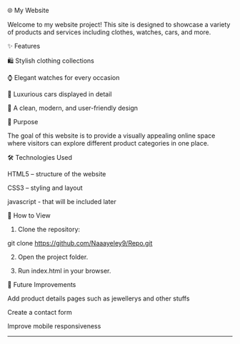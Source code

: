 🌐 My Website

Welcome to my website project! This site is designed to showcase a variety of products and services including clothes, watches, cars, and more.

✨ Features

🛍 Stylish clothing collections

⌚ Elegant watches for every occasion

🚗 Luxurious cars displayed in detail

🎨 A clean, modern, and user-friendly design


📖 Purpose

The goal of this website is to provide a visually appealing online space where visitors can explore different product categories in one place.

🛠 Technologies Used

HTML5 – structure of the website

CSS3 – styling and layout

javascript - that will be included later


🚀 How to View

1. Clone the repository:

git clone https://github.com/Naaayeley9/Repo.git


2. Open the project folder.


3. Run index.html in your browser.



📌 Future Improvements

Add product details pages such as jewellerys and other stuffs

Create a contact form

Improve mobile responsiveness



---

